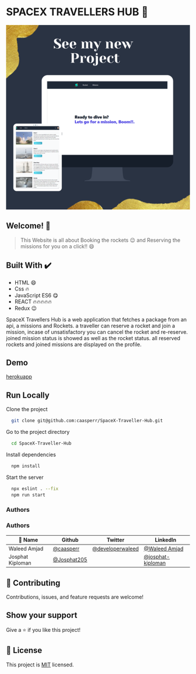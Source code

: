 # SPACEX TRAVELLERS HUB 👋

![App Screenshot](Mockup.png)

## Welcome! 👋

> This Website is all about Booking the rockets 😉 and Reserving the missions for you on a click!!  😄

## Built With ✔️

- HTML 😄
- Css 🔥
- JavaScript ES6 😋
- REACT 🔥🔥🔥🔥🔥
- Redux 😉



SpaceX Travellers Hub is a web application that fetches a package from an api, a missions and Rockets. a  traveller can reserve a rocket  and join a mission, incase of unsatisfactory you can cancel the rocket and re-reserve. joined mission status is showed as well as the rocket status. all reserved rockets and joined missions are displayed on the profile.

## Demo

[herokuapp](https://spacex-travellers-hub.herokuapp.com/)


## Run Locally

Clone the project

```bash
  git clone git@github.com:caasperr/SpaceX-Traveller-Hub.git
```

Go to the project directory

```bash
  cd SpaceX-Traveller-Hub
```

Install dependencies

```bash
  npm install
```

Start the server

```bash
  npx eslint . --fix
  npm run start
```

### Authors

### Authors

| 👤 Name | Github | Twitter | LinkedIn |
|------|--------|---------|----------|
|Waleed Amjad|[@caasperr](https://github.com/caasperr)|[@developerwaleed](https://twitter.com/developerwaleed)|[@Waleed Amjad]([https://www.linkedin.com/in/waleed-amjad-51930014a/](https://www.linkedin.com/in/developerwaleed/))|
|Josphat Kiploman|[@Josphat205](https://github.com/Josphat205)||[@josphat-kiploman](https://www.linkedin.com/in/josphat-kiploman-797430236/)|


## 🤝 Contributing

Contributions, issues, and feature requests are welcome!

## Show your support

Give a ⭐ if you like this project!

## 📝 License

This project is [MIT](./MIT.md) licensed.




